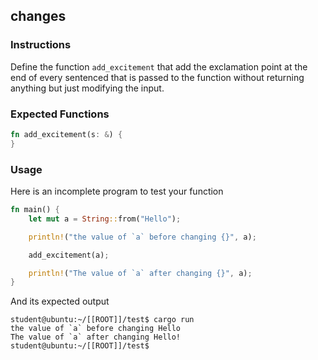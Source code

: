 ## changes

### Instructions

Define the function `add_excitement` that add the exclamation point at the end of every sentenced that is passed to the function without returning anything but just modifying the input.

### Expected Functions

```rust
fn add_excitement(s: &) {
}
```

### Usage

Here is an incomplete program to test your function

```rust
fn main() {
	let mut a = String::from("Hello");

	println!("the value of `a` before changing {}", a);

	add_excitement(a);

	println!("The value of `a` after changing {}", a);
}
```

And its expected output

```console
student@ubuntu:~/[[ROOT]]/test$ cargo run
the value of `a` before changing Hello
The value of `a` after changing Hello!
student@ubuntu:~/[[ROOT]]/test$
```
